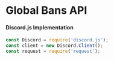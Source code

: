 # Global Bans API

<h4>Discord.js Implementation</h4>

```javascript
const Discord = require('discord.js');
const client = new Discord.Client();
const request = require('request');
```

